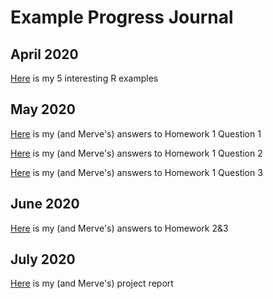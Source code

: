 # Example Progress Journal
## April 2020
[Here](example_homework_0.html) is my 5 interesting R examples

## May 2020
[Here](https://htmlpreview.github.io/?https://github.com/ETM-58D/spring20-nsbdeniz/blob/master/HW1Q1-Nasibe-Merve.html) is my (and Merve's) answers to Homework 1 Question 1

[Here](https://htmlpreview.github.io/?https://github.com/ETM-58D/spring20-nsbdeniz/blob/master/HW2-Question2.html) is my (and Merve's) answers to Homework 1 Question 2

[Here](https://htmlpreview.github.io/?https://github.com/ETM-58D/spring20-nsbdeniz/blob/master/HW1Q3-Nasibe-Merve.html) is my (and Merve's) answers to Homework 1 Question 3

## June 2020
[Here](https://htmlpreview.github.io/?https://github.com/ETM-58D/spring20-nsbdeniz/blob/master/Nasibe%20-%20Merve%20HW2-3.html) is my (and Merve's) answers to Homework 2&3

## July 2020
[Here](https://github.com/ETM-58D/spring20-nsbdeniz/blob/master/ETM%2058D%20Term%20Project%20%E2%80%93%20Nasibe%20Deniz%20%26%20Merve%20Esin.pdf) is my (and Merve's) project report
